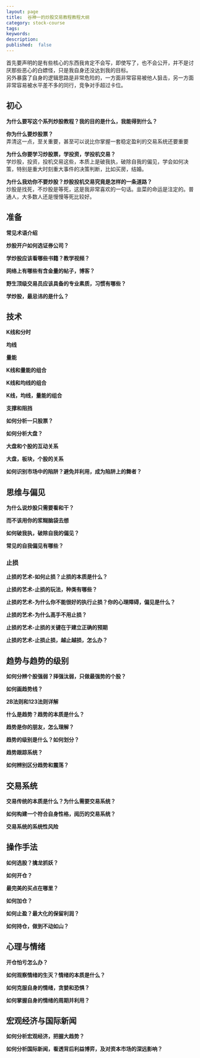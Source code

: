 ```yaml
---
layout: page
title:  谷神一的炒股交易教程教程大纲
category: stock-course
tags:
keywords:
description:
published:  false
---
```


首先要声明的是有些核心的东西我肯定不会写，即使写了，也不会公开，并不是讨厌那些恶心的白嫖怪，只是我自身还没达到我的目标。  
另外暴露了自身的逻辑思路是非常危险的，一方面非常容易被他人狙击，另一方面非常容易被水平差不多的同行，竞争对手超过卡位。



## 初心
**为什么要写这个系列炒股教程？我的目的是什么，我能得到什么？**

**你为什么要炒股票？**  
弄清这一点，至关重要，甚至可以说比你掌握一套稳定盈利的交易系统还要重要

**为什么你要学习炒股票，学投资，学投机交易？**  
学炒股，投资，投机交易这些，本质上是破我执，破除自我的偏见，学会如何决策，特别是重大时刻重大事件的决策判断，比如买房，结婚。

**为什么我劝你不要炒股？炒股投机交易究竟是怎样的一条道路？**  
炒股是找死，不炒股是等死，这是我非常喜欢的一句话。韭菜的命运是注定的。普通人，大多数人还是慢慢等死比较好。

## 准备
**常见术语介绍**

**炒股开户如何选证券公司？**

**学炒股应该看哪些书籍？教学视频？**

**网络上有哪些有含金量的帖子，博客？**

**野生顶级交易员应该具备的专业素质，习惯有哪些？**

**学炒股，最忌讳的是什么？**
## 技术
**K线和分时**

**均线**

**量能**

**K线和量能的组合**

**K线和均线的组合**

**K线，均线，量能的组合**

**支撑和阻挡**

**如何分析一只股票？**

**如何分析大盘？**

**大盘和个股的互动关系**

**大盘，板块，个股的关系**

**如何识别市场中的陷阱？避免并利用，成为陷阱上的舞者？**
## 思维与偏见
**为什么说炒股只需要看和干？**

**而不该用你的浆糊脑袋去想**

**如何破我执，破除自我的偏见？**

**常见的自我偏见有哪些？**
### 止损
**止损的艺术-如何止损？止损的本质是什么？**

**止损的艺术-止损的玩法，种类有哪些？**

**止损的艺术-为什么你不能很好的执行止损？你的心理障碍，偏见是什么？**

**止损的艺术-为什么高手不用止损？**

**止损的艺术-止损的关键在于建立正确的预期**

**止损的艺术-止损止损，越止越损，怎么办？**
## 趋势与趋势的级别
**如何分辨个股强弱？择强汰弱，只做最强势的个股？**

**如何画趋势线？**

**2B法则和123法则详解**

**什么是趋势？趋势的本质是什么？**

**趋势是你的朋友，怎么理解？**

**趋势的级别是什么？如何划分？**

**趋势跟踪系统？**

**如何辨别区分趋势和震荡？**
## 交易系统
**交易传统的本质是什么？为什么需要交易系统？**

**如何构建一个符合自身性格，阅历的交易系统？**

**交易系统的系统性风险**

## 操作手法
**如何选股？擒龙抓妖？**

**如何开仓？**

**最完美的买点在哪里？**

**如何加仓？**

**如何止盈？最大化的保留利润？**

**如何持仓，做到不动如山？**

## 心理与情绪
**开仓怕亏怎么办？**

**如何观察情绪的生灭？情绪的本质是什么？**

**如何克服自身的情绪，贪婪和恐惧？**

**如何掌握自身的情绪的周期并利用？**

## 宏观经济与国际新闻
**如何分析宏观经济，把握大趋势？**

**如何分析国际新闻，看透背后利益博弈，及对资本市场的深远影响？**















